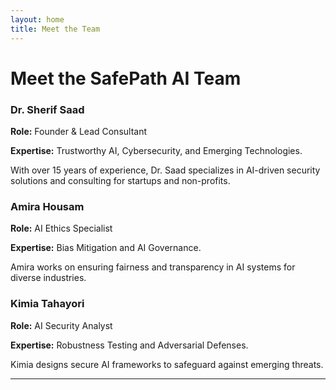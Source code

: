 ```yaml
---
layout: home
title: Meet the Team
---
```


# Meet the SafePath AI Team

<div class="row">
    <div class="col-md-4">
        <div class="card shadow-sm animate__animated animate__fadeInUp">
            <div class="card-body">
                <h3 class="card-title text-primary">Dr. Sherif Saad</h3>
                <p><strong>Role:</strong> Founder & Lead Consultant</p>
                <p><strong>Expertise:</strong> Trustworthy AI, Cybersecurity, and Emerging Technologies.</p>
                <p>With over 15 years of experience, Dr. Saad specializes in AI-driven security solutions and consulting for startups and non-profits.</p>
            </div>
        </div>
    </div>
    <div class="col-md-4">
        <div class="card shadow-sm animate__animated animate__fadeInUp">
            <div class="card-body">
                <h3 class="card-title text-primary">Amira Housam</h3>
                <p><strong>Role:</strong> AI Ethics Specialist</p>
                <p><strong>Expertise:</strong> Bias Mitigation and AI Governance.</p>
                <p>Amira works on ensuring fairness and transparency in AI systems for diverse industries.</p>
            </div>
        </div>
    </div>
    <div class="col-md-4">
        <div class="card shadow-sm animate__animated animate__fadeInUp">
            <div class="card-body">
                <h3 class="card-title text-primary">Kimia Tahayori</h3>
                <p><strong>Role:</strong> AI Security Analyst</p>
                <p><strong>Expertise:</strong> Robustness Testing and Adversarial Defenses.</p>
                <p>Kimia designs secure AI frameworks to safeguard against emerging threats.</p>
            </div>
        </div>
    </div>
</div>

---

